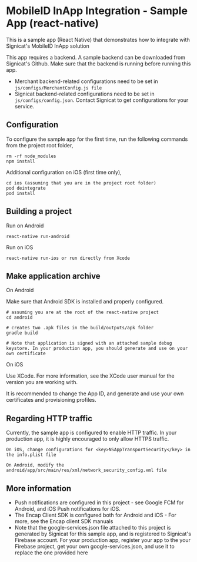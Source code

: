 MobileID InApp Integration - Sample App (react-native)
=======================================

This is a sample app (React Native) that demonstrates how to integrate with Signicat's MobileID InApp solution

This app requires a backend. A sample backend can be downloaded from Signicat's Github. Make sure that the backend is running before running this app.

- Merchant backend-related configurations need to be set in `js/configs/MerchantConfig.js file`
- Signicat backend-related configurations need to be set in `js/configs/config.json`. Contact Signicat to get configurations for your service.

## Configuration
To configure the sample app for the first time, run the following commands from the project root folder,
       
    rm -rf node_modules
    npm install

Additional configuration on iOS (first time only),

    cd ios (assuming that you are in the project root folder)
    pod deintegrate
    pod install

## Building a project
Run on Android

    react-native run-android

Run on iOS

    react-native run-ios or run directly from Xcode

## Make application archive
On Android 

Make sure that Android SDK is installed and properly configured.

    # assuming you are at the root of the react-native project
    cd android 
    
    # creates two .apk files in the build/outputs/apk folder
    gradle build 
    
    # Note that application is signed with an attached sample debug keystore. In your production app, you should generate and use on your own certificate
    
On iOS

Use XCode. For more information, see the XCode user manual for the version you are working with.

It is recommended to change the App ID, and generate and use your own certificates and provisioning profiles.
    
## Regarding HTTP traffic

Currently, the sample app is configured to enable HTTP traffic. In your production app, it is highly encouraged to only allow HTTPS traffic.

    On iOS, change configurations for <key>NSAppTransportSecurity</key> in the info.plist file
    
    On Android, modify the android/app/src/main/res/xml/network_security_config.xml file
    
    
## More information
- Push notifications are configured in this project - see Google FCM for Android, and iOS Push notifications for iOS.
- The Encap Client SDK is configured both for Android and iOS - For more, see the Encap client SDK manuals
- Note that the google-services.json file attached to this project is generated by Signicat for this sample app, and is registered to Signicat's Firebase account. For your production app, register your app to the your Firebase project, get your own google-services.json, and use it to replace the one provided here

